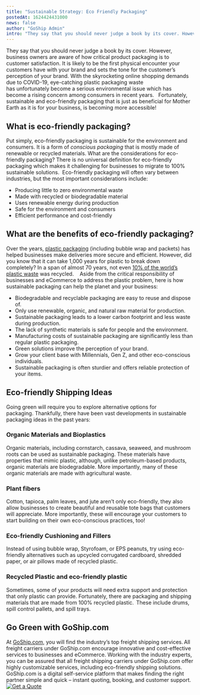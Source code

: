```yaml
---
title: "Sustainable Strategy: Eco Friendly Packaging"
postedAt: 1624424431000
news: false
author: "GoShip Admin"
intro: "They say that you should never judge a book by its cover. However, business owners are aware of how critical product packaging is to customer satisfaction. It is likely to be the first physical encounter your customers have with your brand and sets the tone for the customer’s perception of your brand. With the skyrocketing online shopping demands due to COVID-19, eye-catching plastic packaging waste has unfortunately become a serious environmental issue which has become a rising concern among consumers in r"
---
```

They say that you should never judge a book by its cover. However, business owners are aware of how critical product packaging is to customer satisfaction. It is likely to be the first physical encounter your customers have with your brand and sets the tone for the customer’s perception of your brand. With the skyrocketing online shopping demands due to COVID-19, eye-catching plastic packaging waste has unfortunately become a serious environmental issue which has become a rising concern among consumers in recent years.   Fortunately, sustainable and eco-friendly packaging that is just as beneficial for Mother Earth as it is for your business, is becoming more accessible!  

What is eco-friendly packaging? 
--------------------------------

Put simply, eco-friendly packaging is sustainable for the environment and consumers. It is a form of _conscious packaging_ that is mostly made of renewable or recycled materials. What are the considerations for eco-friendly packaging? There is no universal definition for eco-friendly packaging which makes it challenging for businesses to migrate to 100% sustainable solutions.  Eco-friendly packaging will often vary between industries, but the most important considerations include:  

*   Producing little to zero environmental waste 
*   Made with recycled or biodegradable material 
*   Uses renewable energy during production 
*   Safe for the environment and consumers 
*   Efficient performance and cost-friendly 

What are the benefits of eco-friendly packaging?
------------------------------------------------

Over the years, [plastic packaging](https://www.theguardian.com/environment/2019/may/15/single-use-plastics-a-serious-climate-change-hazard-study-warns) (including bubble wrap and packets) has helped businesses make deliveries more secure and efficient. However, did you know that it can take 1,000 years for plastic to break down completely? In a span of almost 70 years, not even [10% of the world’s plastic waste](https://ourworldindata.org/faq-on-plastics#how-much-of-global-plastic-is-recycled) was recycled.    Aside from the critical responsibility of businesses and eCommerce to address the plastic problem, here is how sustainable packaging can help the planet and your business:  

*   Biodegradable and recyclable packaging are easy to reuse and dispose of. 
*   Only use renewable, organic, and natural raw material for production. 
*   Sustainable packaging leads to a lower carbon footprint and less waste during production. 
*   The lack of synthetic materials is safe for people and the environment. 
*   Manufacturing costs of sustainable packaging are significantly less than regular plastic packaging. 
*   Green solutions improve the perception of your brand. 
*   Grow your client base with Millennials, Gen Z, and other eco-conscious individuals. 
*   Sustainable packaging is often sturdier and offers reliable protection of your items. 

Eco-friendly Shipping Ideas
---------------------------

Going green will require you to explore alternative options for packaging. Thankfully, there have been vast developments in sustainable packaging ideas in the past years: 

### Organic Materials and Bioplastics 

Organic materials, including cornstarch, cassava, seaweed, and mushroom roots can be used as sustainable packaging. These materials have properties that mimic plastic, although, unlike petroleum-based products, organic materials are biodegradable. More importantly, many of these organic materials are made with agricultural waste. 

### Plant fibers 

Cotton, tapioca, palm leaves, and jute aren’t only eco-friendly, they also allow businesses to create beautiful and reusable tote bags that customers will appreciate. More importantly, these will encourage your customers to start building on their own eco-conscious practices, too! 

### Eco-friendly Cushioning and Fillers 

Instead of using bubble wrap, Styrofoam, or EPS peanuts, try using eco-friendly alternatives such as upcycled corrugated cardboard, shredded paper, or air pillows made of recycled plastic. 

### Recycled Plastic and eco-friendly plastic 

Sometimes, some of your products will need extra support and protection that only plastic can provide. Fortunately, there are packaging and shipping materials that are made from 100% recycled plastic.  These include drums, spill control pallets, and spill trays. 

Go Green with GoShip.com
------------------------

At [GoShip.com](https://www.goship.com/), you will find the industry’s top freight shipping services. All freight carriers under GoShip.com encourage innovative and cost-effective services to businesses and eCommerce. Working with the industry experts, you can be assured that all freight shipping carriers under GoShip.com offer highly customizable services, including eco-friendly shipping solutions. GoShip.com is a digital self-service platform that makes finding the right partner simple and quick – instant quoting, booking, and customer support.  [![Get a Quote](https://www.goship.com/wp-content/uploads/2021/02/1ace89b4-fe28-40ff-a2a7-4cddc60fc9ec.png)](https://www.goship.com/)
